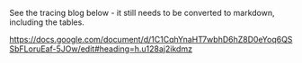See the tracing blog below - it still needs to be converted to markdown, including the tables.

https://docs.google.com/document/d/1C1CqhYnaHT7wbhD6hZ8D0eYoq6QSSbFLoruEaf-5JOw/edit#heading=h.u128aj2ikdmz
